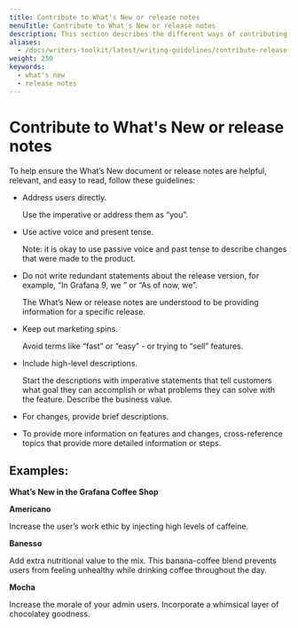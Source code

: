 ```yaml
---
title: Contribute to What's New or release notes
menuTitle: Contribute to What's New or release notes
description: This section describes the different ways of contributing to the What's New document or release notes.
aliases:
  - /docs/writers-toolkit/latest/writing-guidelines/contribute-release-notes/
weight: 250
keywords:
  - what's new
  - release notes
---
```


# Contribute to What's New or release notes

To help ensure the What’s New document or release notes are helpful, relevant, and easy to read, follow these guidelines:

* Address users directly.

    Use the imperative or address them as “you”.
* Use active voice and present tense.

    Note: it is okay to use passive voice and past tense to describe changes that were made to the product.
* Do not write redundant statements about the release version, for example, “In Grafana 9, we ” or “As of now, we”.

  The What’s New or release notes are understood to be providing information for a specific release.
* Keep out marketing spins.

  Avoid terms like “fast” or “easy” - or trying to “sell” features.
* Include high-level descriptions.

  Start the descriptions with imperative statements that tell customers what goal they can accomplish or what problems they can solve with the feature. Describe the business value.
* For changes, provide brief descriptions.

* To provide more information on features and changes, cross-reference topics that provide more detailed information or steps.

## Examples:

**What’s New in the Grafana Coffee Shop**

**Americano**

Increase the user’s work ethic by injecting high levels of caffeine.

**Banesso**

Add extra nutritional value to the mix. This banana-coffee blend prevents users from feeling unhealthy while drinking coffee throughout the day.

**Mocha**

Increase the morale of your admin users. Incorporate a whimsical layer of chocolatey goodness.
